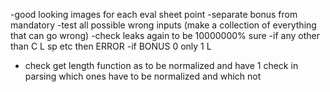 -good looking images for each eval sheet point
-separate bonus from mandatory
-test all possible wrong inputs (make a collection of everything that can go wrong)
-check leaks again to be 10000000% sure
-if any other than  C L sp etc then ERROR
-if BONUS 0 only 1 L
- check get length function as to be normalized and have 1
check in parsing which ones have to be normalized and which not
